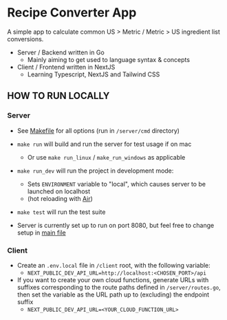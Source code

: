 # Recipe Converter App
A simple app to calculate common US > Metric / Metric > US ingredient list conversions. 

- Server / Backend written in Go
  - Mainly aiming to get used to language syntax & concepts
- Client / Frontend written in NextJS
  - Learning Typescript, NextJS and Tailwind CSS

## HOW TO RUN LOCALLY

### Server
- See [Makefile](Makefile) for all options (run in `/server/cmd` directory)
- `make run` will build and run the server for test usage if on mac
  - Or use `make run_linux` / `make_run_windows` as applicable
- `make run_dev` will run the project in development mode: 
  - Sets `ENVIRONMENT` variable to "local", which causes server to be launched on localhost
  - (hot reloading with [Air](https://github.com/cosmtrek/air))
- `make test` will run the test suite

- Server is currently set up to run on port 8080, but feel free to change setup in [main file](main.go)

### Client
- Create an `.env.local` file in `/client` root, with the following variable: 
  - `NEXT_PUBLIC_DEV_API_URL=http://localhost:<CHOSEN_PORT>/api`
- If you want to create your own cloud functions, generate URLs with suffixes corresponding to the route paths defined in `/server/routes.go`, then set the variable as the URL path up to (excluding) the endpoint suffix
  - `NEXT_PUBLIC_DEV_API_URL=<YOUR_CLOUD_FUNCTION_URL>`